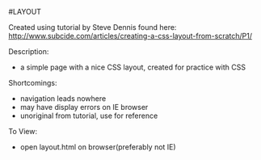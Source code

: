 #LAYOUT

Created using tutorial by Steve Dennis found here:
http://www.subcide.com/articles/creating-a-css-layout-from-scratch/P1/

Description:
- a simple page with a nice CSS layout, created for practice with CSS

Shortcomings:
- navigation leads nowhere
- may have display errors on IE browser
- unoriginal from tutorial, use for reference

To View:
- open layout.html on browser(preferably not IE)

